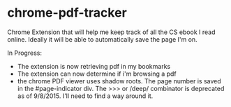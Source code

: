 # chrome-pdf-tracker

Chrome Extension that will help me keep track of all the CS ebook I read online. 
Ideally it will be able to automatically save the page I'm on. 

In Progress: 
- The extension is now retrieving pdf in my bookmarks
- The extension can now determine if i'm browsing a pdf
- the chrome PDF viewer uses shadow roots. The page number is saved in the #page-indicator div. The >>> or  /deep/ combinator is deprecated as of 9/8/2015. I'll need to find a way around it. 

